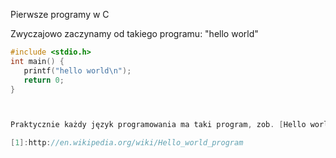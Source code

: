 Pierwsze programy w C

Zwyczajowo zaczynamy od takiego programu: "hello world"


``` C
#include <stdio.h>
int main() {
   printf("hello world\n");
   return 0;
}



Praktycznie każdy język programowania ma taki program, zob. [Hello world program][1].

[1]:http://en.wikipedia.org/wiki/Hello_world_program
